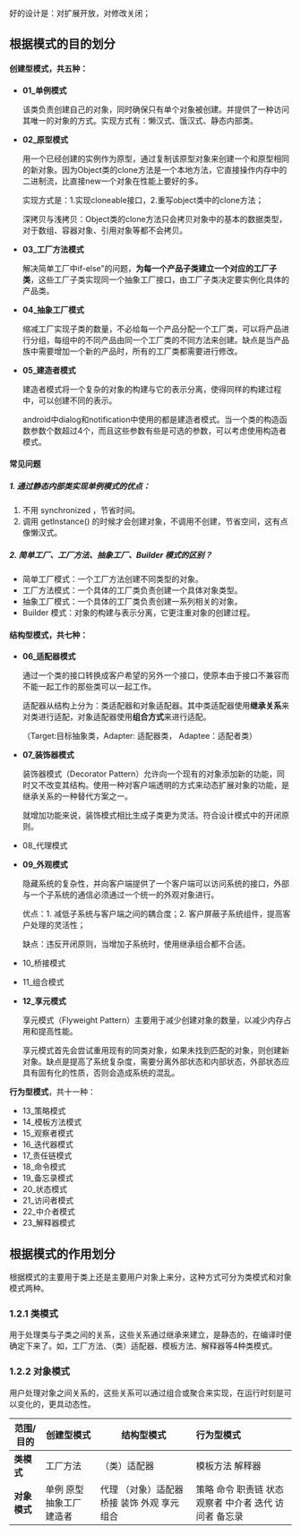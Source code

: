 好的设计是：对扩展开放，对修改关闭；



## 根据模式的目的划分



#### 创建型模式，共五种：

* **01_单例模式**

  该类负责创建自己的对象，同时确保只有单个对象被创建。并提供了一种访问其唯一的对象的方式。实现方式有：懒汉式、饿汉式、静态内部类。

  

* **02_原型模式**

  用一个已经创建的实例作为原型，通过复制该原型对象来创建一个和原型相同的新对象。因为Object类的clone方法是一个本地方法，它直接操作内存中的二进制流，比直接new一个对象在性能上要好的多。

  实现方式是：1.实现cloneable接口，2.重写object类中的clone方法；

  深拷贝与浅拷贝：Object类的clone方法只会拷贝对象中的基本的数据类型，对于数组、容器对象、引用对象等都不会拷贝。

  

* **03_工厂方法模式**

  解决简单工厂中if-else"的问题，**为每一个产品子类建立一个对应的工厂子类**，这些工厂子类实现同一个抽象工厂接口，由工厂子类决定要实例化具体的产品类。

  

* **04_抽象工厂模式**

  缩减工厂实现子类的数量，不必给每一个产品分配一个工厂类，可以将产品进行分组，每组中的不同产品由同一个工厂类的不同方法来创建。缺点是当产品族中需要增加一个新的产品时，所有的工厂类都需要进行修改。

  

* **05_建造者模式**

  建造者模式将一个复杂的对象的构建与它的表示分离，使得同样的构建过程中，可以创建不同的表示。
  
  android中dialog和notification中使用的都是建造者模式。当一个类的构造函数参数个数超过4个，而且这些参数有些是可选的参数，可以考虑使用构造者模式。



#### 常见问题

##### 1.  通过静态内部类实现单例模式的优点：

1. 不用 synchronized ，节省时间。 
2. 调用 getInstance() 的时候才会创建对象，不调用不创建，节省空间，这有点像懒汉式。

##### 2.  简单工厂、工厂方法、抽象工厂、Builder 模式的区别？

* 简单工厂模式：一个工厂方法创建不同类型的对象。
* 工厂方法模式：一个具体的工厂类负责创建一个具体对象类型。
* 抽象工厂模式：一个具体的工厂类负责创建一系列相关的对象。
* Builder 模式：对象的构建与表示分离，它更注重对象的创建过程。



#### 结构型模式，共七种：

* **06_适配器模式**

  通过一个类的接口转换成客户希望的另外一个接口，使原本由于接口不兼容而不能一起工作的那些类可以一起工作。

  适配器从结构上分为：类适配器和对象适配器。其中类适配器使用**继承关系**来对类进行适配，对象适配器使用**组合方式**来进行适配。

  （Target:目标抽象类，Adapter: 适配器类， Adaptee：适配者类）

  

* **07_装饰器模式**

  装饰器模式（Decorator Pattern）允许向一个现有的对象添加新的功能，同时又不改变其结构。使用一种对客户端透明的方式来动态扩展对象的功能，是继承关系的一种替代方案之一。

  就增加功能来说，装饰模式相比生成子类更为灵活。符合设计模式中的开闭原则。

  

* 08_代理模式

* **09_外观模式**

  隐藏系统的复杂性，并向客户端提供了一个客户端可以访问系统的接口，外部与一个子系统的通信必须通过一个统一的外观对象进行。

  优点：1. 减低子系统与客户端之间的耦合度；2. 客户屏蔽子系统组件，提高客户处理的灵活性； 

  缺点：违反开闭原则，当增加子系统时，使用继承组合都不合适。

  

* 10_桥接模式

* 11_组合模式

* **12_享元模式**

  享元模式（Flyweight Pattern）主要用于减少创建对象的数量，以减少内存占用和提高性能。
  
  享元模式首先会尝试重用现有的同类对象，如果未找到匹配的对象，则创建新对象。缺点是提高了系统复杂度，需要分离外部状态和内部状态，外部状态应具有固有化的性质，否则会造成系统的混乱。
  
  

**行为型模式**，共十一种：

* 13_策略模式
* 14_模板方法模式
* 15_观察者模式
* 16_迭代器模式
* 17_责任链模式
* 18_命令模式
* 19_备忘录模式
* 20_状态模式
* 21_访问者模式
* 22_中介者模式
* 23_解释器模式



## 根据模式的作用划分

根据模式的主要用于类上还是主要用户对象上来分，这种方式可分为类模式和对象模式两种。



### 1.2.1 **类模式**

用于处理类与子类之间的关系，这些关系通过继承来建立，是静态的，在编译时便确定下来了。如，工厂方法、（类）适配器、模板方法、解释器等4种类模式。

### 1.2.2 **对象模式**

用户处理对象之间关系的，这些关系可以通过组合或聚合来实现，在运行时刻是可以变化的，更具动态性。



| **范围/目的** | **创建型模式**            | **结构型模式**                                  | **行为型模式**                                         |
| ------------- | ------------------------- | ----------------------------------------------- | :----------------------------------------------------- |
| **类模式**    | 工厂方法                  | （类）适配器                                    | 模板方法 解释器                                        |
| **对象模式**  | 单例 原型 抽象工厂 建造者 | 代理 （对象）适配器  桥接  装饰  外观 享元 组合 | 策略 命令 职责链 状态 观察者 中介者 迭代 访问者 备忘录 |
